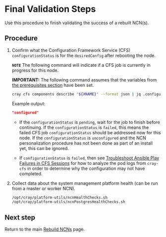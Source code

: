 # Final Validation Steps

Use this procedure to finish validating the success of a rebuilt NCN(s).

## Procedure

1. Confirm what the Configuration Framework Service (CFS) `configurationStatus` is for the `desiredConfig` after rebooting the node.

   **`NOTE`** The following command will indicate if a CFS job is currently in progress for this node.

   **IMPORTANT:** The following command assumes that the variables from [the prerequisites section](Rebuild_NCNs.md#Prerequisites) have been set.

   ```bash
   cray cfs components describe "${XNAME}" --format json | jq .configurationStatus
   ```

   Example output:

   ```json
   "configured"
   ```

   * If the `configurationStatus` is `pending`, wait for the job to finish before continuing. If the `configurationStatus` is `failed`, this means the failed CFS job
     `configurationStatus` should be addressed now for this node. If the `configurationStatus` is `unconfigured` and the NCN personalization procedure has not been done
     as part of an install yet, this can be ignored.

   * If `configurationStatus` is `failed`, then see
     [Troubleshoot Ansible Play Failures in CFS Sessions](../../configuration_management/Troubleshoot_Ansible_Play_Failures_in_CFS_Sessions.md) for how to analyze the pod logs
     from `cray-cfs` in order to determine why the configuration may not have completed.

1. Collect data about the system management platform health \(can be run from a master or worker NCN\).

   ```bash
   /opt/cray/platform-utils/ncnHealthChecks.sh
   /opt/cray/platform-utils/ncnPostgresHealthChecks.sh
   ```

## Next step

Return to the main [Rebuild NCNs](Rebuild_NCNs.md) page.
